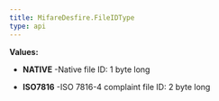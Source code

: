 ```yaml
---
title: MifareDesfire.FileIDType
type: api
---
```





**Values:**

* **NATIVE** -Native file ID: 1 byte long

* **ISO7816** -ISO 7816-4 complaint file ID: 2 byte long

